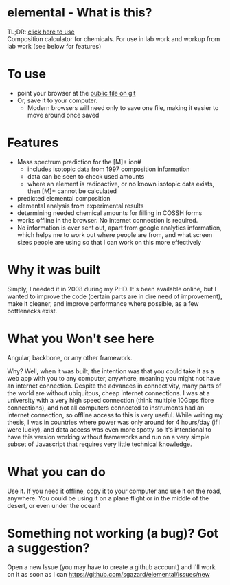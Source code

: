 elemental - What is this?
=========
TL;DR: [click here to use](http://sgazard.github.io/elemental/)  
Composition calculator for chemicals.  For use in lab work and workup from lab work (see below for features)

To use
======
* point your browser at the [public file on git](http://sgazard.github.io/elemental/)  
* Or, save it to your computer.  
	* Modern browsers will need only to save one file, making it easier to move around once saved

Features
========
* Mass spectrum prediction for the [M]+ ion#
  * includes isotopic data from 1997 composition information
  * data can be seen to check used amounts
  * where an element is radioactive, or no known isotopic data exists, then [M]+ cannot be calculated
* predicted elemental composition
* elemental analysis from experimental results
* determining needed chemical amounts for filling in COSSH forms
* works offline in the browser.  No internet connection is required.
* No information is ever sent out, apart from google analytics information, which helps me to work out where people are from, and what screen sizes people are using so that I can work on this more effectively


Why it was built
================
Simply, I needed it in 2008 during my PHD.  It's been available online, but I wanted to improve the code (certain parts are in dire need of improvement), make it cleaner, and improve performance where possible, as a few bottlenecks exist.

What you Won't see here
=======================
Angular, backbone, or any other framework.

Why?  Well, when it was built, the intention was that you could take it as a web app with you to any computer, anywhere, meaning you might not have an internet connection.  Despite the advances in connectivity, many parts of the world are without ubiquitous, cheap internet connections.  I was at a university with a very high speed connection (think multiple 10Gbps fibre connections), and not all computers connected to instruments had an internet connection, so offline access to this is very useful.  While writing my thesis, I was in countries where power was only around for 4 hours/day (if I were lucky), and data access was even more spotty so it's intentional to have this version working without frameworks and run on a very simple subset of Javascript that requires very little technical knowledge.

What you can do
===============
Use it.  If you need it offline, copy it to your computer and use it on the road, anywhere.  You could be using it on a plane flight or in the middle of the desert, or even under the ocean!

Something not working (a bug)?  Got a suggestion?
=============================
Open a new Issue (you may have to create a github account) and I'll work on it as soon as I can
https://github.com/sgazard/elemental/issues/new

